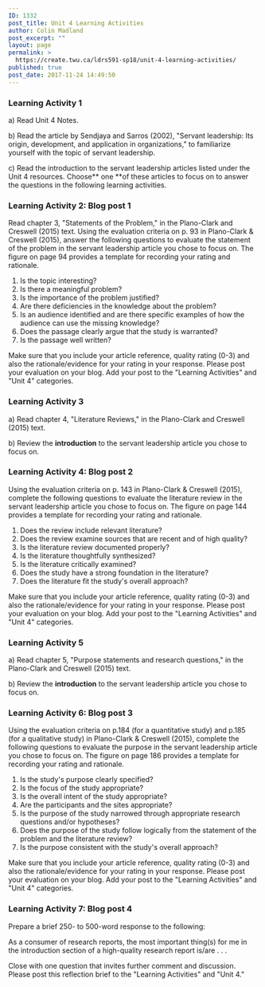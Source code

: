 ```yaml
---
ID: 1332
post_title: Unit 4 Learning Activities
author: Colin Madland
post_excerpt: ""
layout: page
permalink: >
  https://create.twu.ca/ldrs591-sp18/unit-4-learning-activities/
published: true
post_date: 2017-11-24 14:49:50
---
```

### Learning Activity 1

a) Read Unit 4 Notes.

b) Read the article by Sendjaya and Sarros (2002), "Servant leadership: Its origin, development, and application in organizations," to familiarize yourself with the topic of servant leadership.

c) Read the introduction to the servant leadership articles listed under the Unit 4 resources. Choose** one **of these articles to focus on to answer the questions in the following learning activities.

### Learning Activity 2: Blog post 1

Read chapter 3, "Statements of the Problem," in the Plano-Clark and Creswell (2015) text. Using the evaluation criteria on p. 93 in Plano-Clark & Creswell (2015), answer the following questions to evaluate the statement of the problem in the servant leadership article you chose to focus on. The figure on page 94 provides a template for recording your rating and rationale.

1. Is the topic interesting?
2. Is there a meaningful problem?
3. Is the importance of the problem justified?
4. Are there deficiencies in the knowledge about the problem?
5. Is an audience identified and are there specific examples of how the audience can use the missing knowledge?
6. Does the passage clearly argue that the study is warranted?
7. Is the passage well written?

Make sure that you include your article reference, quality rating (0-3) and also the rationale/evidence for your rating in your response.  Please post your evaluation on your blog.  Add your post to the "Learning Activities" and "Unit 4" categories.

### Learning Activity 3

a) Read chapter 4, "Literature Reviews," in the Plano-Clark and Creswell (2015) text.

b) Review the **introduction** to the servant leadership article you chose to focus on.

### Learning Activity 4: Blog post 2

Using the evaluation criteria on p. 143 in Plano-Clark & Creswell (2015), complete the following questions to evaluate the literature review in the servant leadership article you chose to focus on. The figure on page 144 provides a template for recording your rating and rationale.

1. Does the review include relevant literature?
2. Does the review examine sources that are recent and of high quality?
3. Is the literature review documented properly?
4. Is the literature thoughtfully synthesized?
5. Is the literature critically examined?
6. Does the study have a strong foundation in the literature?
7. Does the literature fit the study's overall approach?

Make sure that you include your article reference, quality rating (0-3) and also the rationale/evidence for your rating in your response.  Please post your evaluation on your blog. Add your post to the "Learning Activities" and "Unit 4" categories.

### Learning Activity 5

a) Read chapter 5, "Purpose statements and research questions," in the Plano-Clark and Creswell (2015) text.

b) Review the **introduction** to the servant leadership article you chose to focus on.

### Learning Activity 6: Blog post 3

Using the evaluation criteria on p.184 (for a quantitative study) and p.185 (for a qualitative study) in Plano-Clark & Creswell (2015), complete the following questions to evaluate the purpose in the servant leadership article you chose to focus on. The figure on page 186 provides a template for recording your rating and rationale.

1. Is the study's purpose clearly specified?
2. Is the focus of the study appropriate?
3. Is the overall intent of the study appropriate?
4. Are the participants and the sites appropriate?
5. Is the purpose of the study narrowed through appropriate research questions and/or hypotheses?
6. Does the purpose of the study follow logically from the statement of the problem and the literature review?
7. Is the purpose consistent with the study's overall approach?

Make sure that you include your article reference, quality rating (0-3) and also the rationale/evidence for your rating in your response.  Please post your evaluation on your blog. Add your post to the "Learning Activities" and "Unit 4" categories.

### Learning Activity 7: Blog post 4

Prepare a brief 250- to 500-word response to the following:

As a consumer of research reports, the most important thing(s) for me in the introduction section of a high-quality research report is/are . . .

Close with one question that invites further comment and discussion. Please post this reflection brief to the "Learning Activities" and "Unit 4."